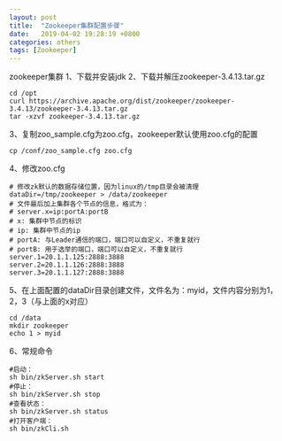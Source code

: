 ```yaml
---
layout: post
title:  "Zookeeper集群配置步骤"
date:   2019-04-02 19:28:19 +0800
categories: others
tags: [Zookeeper]
---
```

zookeeper集群
1、下载并安装jdk
2、下载并解压zookeeper-3.4.13.tar.gz
```text
cd /opt
curl https://archive.apache.org/dist/zookeeper/zookeeper-3.4.13/zookeeper-3.4.13.tar.gz
tar -xzvf zookeeper-3.4.13.tar.gz
```
3、复制zoo_sample.cfg为zoo.cfg，zookeeper默认使用zoo.cfg的配置
```text
cp /conf/zoo_sample.cfg zoo.cfg
```
4、修改zoo.cfg
```text
# 修改zk默认的数据存储位置，因为linux的/tmp目录会被清理
dataDir=/tmp/zookeeper > /data/zookeeper
# 文件最后加上集群各个节点的信息，格式为：
# server.x=ip:portA:portB
# x: 集群中节点的标识
# ip: 集群中节点的ip
# portA: 与Leader通信的端口，端口可以自定义，不重复就行
# portB: 用于选举的端口，端口可以自定义，不重复就行
server.1=20.1.1.125:2888:3888
server.2=20.1.1.126:2888:3888
server.3=20.1.1.127:2888:3888
```
5、在上面配置的dataDir目录创建文件，文件名为：myid，文件内容分别为1，2，3（与上面的x对应）
```text
cd /data
mkdir zookeeper
echo 1 > myid
```
6、常规命令
```text
#启动：
sh bin/zkServer.sh start
#停止：
sh bin/zkServer.sh stop
#查看状态：
sh bin/zkServer.sh status
#打开客户端：
sh bin/zkCli.sh
```


